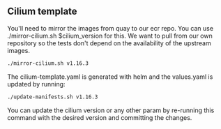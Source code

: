 ## Cilium template

You'll need to mirror the images from quay to our ecr repo. You can use ./mirror-cilium.sh $cilium_version for this. We want to pull from our own repository so the tests don't depend on the availability of the upstream images.
```sh
./mirror-cilium.sh v1.16.3
```

The cilium-template.yaml is generated with helm and the values.yaml is updated by running:
```sh
./update-manifests.sh v1.16.3
```
You can update the cilium version or any other param by re-running this command with the desired version and committing the changes.
